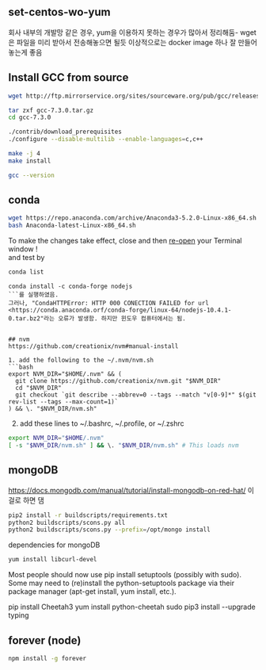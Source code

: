 ## set-centos-wo-yum

회사 내부의 개발망 같은 경우, yum을 이용하지 못하는 경우가 많아서 정리해둠-
wget은 파일을 미리 받아서 전송해놓으면 될듯
이상적으로는 docker image 하나 잘 만들어 놓는게 좋음

## Install GCC from source
```bash
wget http://ftp.mirrorservice.org/sites/sourceware.org/pub/gcc/releases/gcc-7.3.0/gcc-7.3.0.tar.gz

tar zxf gcc-7.3.0.tar.gz
cd gcc-7.3.0

./contrib/download_prerequisites
./configure --disable-multilib --enable-languages=c,c++

make -j 4
make install

gcc --version
```

## conda

```bash
wget https://repo.anaconda.com/archive/Anaconda3-5.2.0-Linux-x86_64.sh
bash Anaconda-latest-Linux-x86_64.sh
```
To make the changes take effect, close and then <u>re-open</u> your Terminal window ! <br/>
and test by
```bash
conda list
```

```
conda install -c conda-forge nodejs
```를 실행하였음.
그러나, "CondaHTTPError: HTTP 000 CONECTION FAILED for url <https://conda.anaconda.orf/conda-forge/linux-64/nodejs-10.4.1-0.tar.bz2"라는 오류가 발생함. 하지만 윈도우 컴퓨터에서는 됨.


## nvm
https://github.com/creationix/nvm#manual-install

1. add the following to the ~/.nvm/nvm.sh
```bash
export NVM_DIR="$HOME/.nvm" && (
  git clone https://github.com/creationix/nvm.git "$NVM_DIR"
  cd "$NVM_DIR"
  git checkout `git describe --abbrev=0 --tags --match "v[0-9]*" $(git rev-list --tags --max-count=1)`
) && \. "$NVM_DIR/nvm.sh"
```

2. add these lines to ~/.bashrc, ~/.profile, or ~/.zshrc
```bash
export NVM_DIR="$HOME/.nvm"
[ -s "$NVM_DIR/nvm.sh" ] && \. "$NVM_DIR/nvm.sh" # This loads nvm
```

## mongoDB

https://docs.mongodb.com/manual/tutorial/install-mongodb-on-red-hat/ 이걸로 하면 댐

```bash
pip2 install -r buildscripts/requirements.txt
python2 buildscripts/scons.py all
python2 buildscripts/scons.py --prefix=/opt/mongo install
```

dependencies for mongoDB
```bash
yum install libcurl-devel
```

Most people should now use pip install setuptools (possibly with sudo).
Some may need to (re)install the python-setuptools package via their package manager (apt-get install, yum install, etc.).

pip install Cheetah3
yum install python-cheetah
sudo pip3 install --upgrade typing

## forever (node)
```bash
npm install -g forever


```
